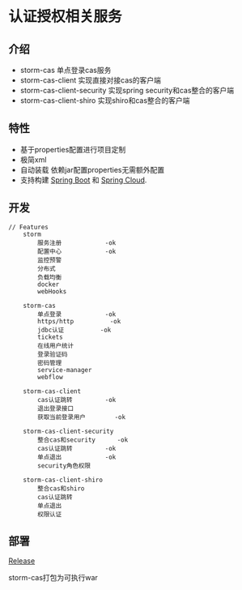 
# 认证授权相关服务


## 介绍

- storm-cas 单点登录cas服务
- storm-cas-client 实现直接对接cas的客户端
- storm-cas-client-security 实现spring security和cas整合的客户端
- storm-cas-client-shiro 实现shiro和cas整合的客户端

## 特性

* 基于properties配置进行项目定制
* 极简xml
* 自动装载 依赖jar配置properties无需额外配置
* 支持构建 [Spring Boot](https://projects.spring.io/spring-boot) 和 [Spring Cloud](http://projects.spring.io/spring-cloud/).

## 开发
	// Features 
		storm
			服务注册			-ok
			配置中心			-ok
			监控预警
			分布式
			负载均衡
			docker
			webHooks
		
		storm-cas
			单点登录    		-ok
			https/http  		-ok
			jdbc认证    		-ok
			tickets
			在线用户统计
			登录验证码
			密码管理
			service-manager
			webflow
		
		storm-cas-client
			cas认证跳转 		-ok
			退出登录接口
			获取当前登录用户		-ok
		
		storm-cas-client-security
			整合cas和security  	-ok
			cas认证跳转 		-ok
			单点退出			-ok
			security角色权限
		
		storm-cas-client-shiro
			整合cas和shiro
			cas认证跳转
			单点退出
			权限认证
	
	
## 部署
[Release](https://gitee.com/justlive1/earth/releases)

storm-cas打包为可执行war
